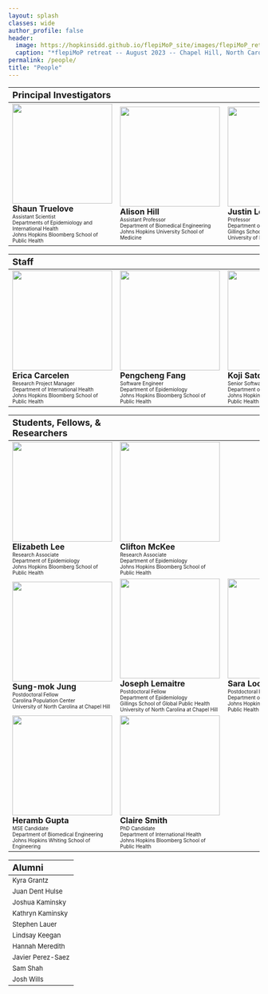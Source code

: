 ```yaml
---
layout: splash
classes: wide
author_profile: false
header:
  image: https://hopkinsidd.github.io/flepiMoP_site/images/flepiMoP_retreat_Aug2023_crop.jpg
  caption: "*flepiMoP retreat -- August 2023 -- Chapel Hill, North Carolina*"
permalink: /people/
title: "People"
---
```


| <font size="4">Principal Investigators</font> | | |
|:---|:---|:---|
| <img src="https://hopkinsidd.github.io/flepiMoP_site/images/Shaun_Truelove.jpeg" width="200px"/><br><b>Shaun Truelove</b><br><font size="1">Assistant Scientist<br>Departments of Epidemiology and International Health<br>Johns Hopkins Bloomberg School of Public Health</font> | <img src="https://hopkinsidd.github.io/flepiMoP_site/images/Alison_Hill.jpeg" width="200px"/><br><b>Alison Hill</b><br><font size="1">Assistant Professor<br>Department of Biomedical Engineering<br>Johns Hopkins University School of Medicine</font> | <img src="https://hopkinsidd.github.io/flepiMoP_site/images/Justin_Lessler.jpeg" width="200px"/><br><b>Justin Lessler</b><br><font size="1">Professor<br>Department of Epidemiology<br>Gillings School of Global Public Health<br>University of North Carolina at Chapel Hill</font> |

| <font size="4">Staff</font> | | |
|:---|:---|:---|
| <img src="https://hopkinsidd.github.io/flepiMoP_site/images/Erica_Carcelen.jpeg" width="200px"/><br><b>Erica Carcelen</b><br><font size="1">Research Project Manager<br>Department of International Health<br>Johns Hopkins Bloomberg School of Public Health</font> | <img src="https://hopkinsidd.github.io/flepiMoP_site/images/Pengcheng_Fang.jpeg" width="200px"/><br><b>Pengcheng Fang</b><br><font size="1">Software Engineer<br>Department of Epidemiology<br>Johns Hopkins Bloomberg School of Public Health</font> | <img src="https://hopkinsidd.github.io/flepiMoP_site/images/Koji_Sato.jpeg" width="200px"/><br><b>Koji Sato</b><br><font size="1">Senior Software Engineer<br>Department of International Health<br>Johns Hopkins Bloomberg School of Public Health</font> |

| <font size="4">Students, Fellows, & Researchers</font> | | |
|:---|:---|:---|
| <img src="https://hopkinsidd.github.io/flepiMoP_site/images/Elizabeth_Lee.jpeg" width="200px"/><br><b>Elizabeth Lee</b><br><font size="1">Research Associate<br>Department of Epidemiology<br>Johns Hopkins Bloomberg School of Public Health</font> | <img src="https://hopkinsidd.github.io/flepiMoP_site/images/Clifton_McKee.jpeg" width="200px"/><br><b>Clifton McKee</b><br><font size="1">Research Associate<br>Department of Epidemiology<br>Johns Hopkins Bloomberg School of Public Health</font> | |
| <img src="https://hopkinsidd.github.io/flepiMoP_site/images/Sung-mok_Jung.jpeg" width="200px"/><br><b>Sung-mok Jung</b><br><font size="1">Postdoctoral Fellow<br>Carolina Population Center<br>University of North Carolina at Chapel Hill</font>| <img src="https://hopkinsidd.github.io/flepiMoP_site/images/Joseph_Lemaitre.jpeg" width="200px"/><br><b>Joseph Lemaitre</b><br><font size="1">Postdoctoral Fellow<br>Department of Epidemiology<br>Gillings School of Global Public Health<br>University of North Carolina at Chapel Hill</font> | <img src="https://hopkinsidd.github.io/flepiMoP_site/images/Sara_Loo.jpeg" width="200px"/><br><b>Sara Loo</b><br><font size="1">Postdoctoral Fellow<br>Department of International Health<br>Johns Hopkins Bloomberg School of Public Health</font> |
| <img src="https://hopkinsidd.github.io/flepiMoP_site/images/Heramb_Gupta.jpeg" width="200px"/><br><b>Heramb Gupta</b><br><font size="1">MSE Candidate<br>Department of Biomedical Engineering<br>Johns Hopkins Whiting School of Engineering</font> | <img src="https://hopkinsidd.github.io/flepiMoP_site/images/Claire_Smith.jpeg" width="200px"/><br><b>Claire Smith</b><br><font size="1">PhD Candidate<br>Department of International Health<br>Johns Hopkins Bloomberg School of Public Health</font> | |

| <font size="4">Alumni</font> |
|:---|
| <font size="2">Kyra Grantz</font> |
| <font size="2">Juan Dent Hulse</font> |
| <font size="2">Joshua Kaminsky</font> |
| <font size="2">Kathryn Kaminsky</font> |
| <font size="2">Stephen Lauer</font> |
| <font size="2">Lindsay Keegan</font> |
| <font size="2">Hannah Meredith</font> |
| <font size="2">Javier Perez-Saez</font> |
| <font size="2">Sam Shah</font> |
| <font size="2">Josh Wills</font> |

